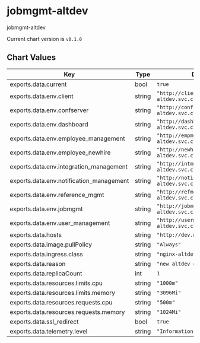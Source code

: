 jobmgmt-altdev
==================
jobmgmt-altdev

Current chart version is `v0.1.0`





## Chart Values

| Key | Type | Default | Description |
|-----|------|---------|-------------|
| exports.data.current | bool | `true` |  |
| exports.data.env.client | string | `"http://client.backend-altdev.svc.cluster.local:8802"` |  |
| exports.data.env.confserver | string | `"http://confserver.backend-altdev.svc.cluster.local:4000"` |  |
| exports.data.env.dashboard | string | `"http://dashboard.backend-altdev.svc.cluster.local:8808"` |  |
| exports.data.env.employee_management | string | `"http://empmgmt.backend-altdev.svc.cluster.local:8803"` |  |
| exports.data.env.employee_newhire | string | `"http://newhire.backend-altdev.svc.cluster.local:8806"` |  |
| exports.data.env.integration_management | string | `"http://intmgmt.backend-altdev.svc.cluster.local:8810"` |  |
| exports.data.env.notification_management | string | `"http://notifymgmt.backend-altdev.svc.cluster.local:8807"` |  |
| exports.data.env.reference_mgmt | string | `"http://refmgmt.backend-altdev.svc.cluster.local:8804"` |  |
| exports.data.env.jobmgmt | string | `"http://jobmgmt.backend-altdev.svc.cluster.local:8814"` |  |
| exports.data.env.user_management | string | `"http://usermgmt.backend-altdev.svc.cluster.local:8801"` |  |
| exports.data.hosts | string | `"http://dev.mybbsi.com"` |  |
| exports.data.image.pullPolicy | string | `"Always"` |  |
| exports.data.ingress.class | string | `"nginx-altdev"` |  |
| exports.data.reason | string | `"new altdev deploy"` |  |
| exports.data.replicaCount | int | `1` |  |
| exports.data.resources.limits.cpu | string | `"1000m"` |  |
| exports.data.resources.limits.memory | string | `"3096Mi"` |  |
| exports.data.resources.requests.cpu | string | `"500m"` |  |
| exports.data.resources.requests.memory | string | `"1024Mi"` |  |
| exports.data.ssl_redirect | bool | `true` |  |
| exports.data.telemetry.level | string | `"Information"` |  |
